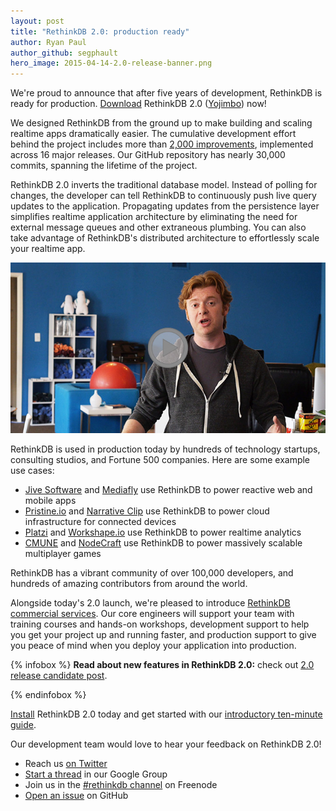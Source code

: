 ```yaml
---
layout: post
title: "RethinkDB 2.0: production ready"
author: Ryan Paul
author_github: segphault
hero_image: 2015-04-14-2.0-release-banner.png
---
```


We're proud to announce that after five years of development,
RethinkDB is ready for production. [Download](/install) RethinkDB
2.0 ([Yojimbo][]) now!

[Yojimbo]: https://www.youtube.com/watch?v=y_1iT_GmHTE

We designed RethinkDB from the ground up to make building and
scaling realtime apps dramatically easier. The cumulative
development effort behind the project includes more than [2,000
improvements](https://github.com/rethinkdb/rethinkdb/issues?q=is%3Aissue+is%3Aclosed),
implemented across 16 major releases. Our GitHub repository has
nearly 30,000 commits, spanning the lifetime of the project.
<!--more-->

RethinkDB 2.0 inverts the traditional database model. Instead of
polling for changes, the developer can tell RethinkDB to
continuously push live query updates to the
application. Propagating updates from the persistence layer
simplifies realtime application architecture by eliminating the
need for external message queues and other extraneous
plumbing. You can also take advantage of RethinkDB's distributed
architecture to effortlessly scale your realtime app.

<p>
<a href="https://www.youtube.com/watch?v=rpMJV6Xn1p4">
    <img src="/assets/images/videos/releases/rethinkdb-2.0.jpg">
</a>
</p>

RethinkDB is used in production today by hundreds of technology
startups, consulting studios, and Fortune 500 companies. Here are some
example use cases:

- [Jive Software][] and [Mediafly][] use RethinkDB to power reactive web and mobile apps
- [Pristine.io][] and [Narrative Clip][] use RethinkDB to power cloud infrastructure for connected devices
- [Platzi][] and [Workshape.io][] use RethinkDB to power realtime analytics
- [CMUNE][] and [NodeCraft][] use RethinkDB to power massively scalable multiplayer games

[Pristine.io]: https://pristine.io/
[Narrative Clip]: http://getnarrative.com/
[Jive Software]: https://www.jivesoftware.com/
[Mediafly]: http://www.mediafly.com/
[Platzi]: https://platzi.com
[Workshape.io]: https://www.workshape.io/
[CMUNE]: http://www.cmune.com/
[NodeCraft]: https://nodecraft.com/

RethinkDB has a vibrant community of over 100,000 developers, and
hundreds of amazing contributors from around the world.

Alongside today's 2.0 launch, we're pleased to introduce [RethinkDB
commercial services](/services). Our core engineers will support your
team with training courses and hands-on workshops, development support
to help you get your project up and running faster, and production
support to give you peace of mind when you deploy your application
into production.

{% infobox %}
__Read about new features in RethinkDB 2.0:__ check out [2.0 release candidate post][1].

[1]: /blog/2.0-release-candidate/
{% endinfobox %}

[Install](/install) RethinkDB 2.0 today and get started with our
[introductory ten-minute guide](/docs/guide/).

Our development team would love to hear your feedback on RethinkDB 2.0!

* Reach us [on Twitter][twitter]
* [Start a thread][] in our Google Group
* Join us in the [#rethinkdb channel] on Freenode
* [Open an issue][] on GitHub

[twitter]: https://twitter.com/rethinkdb
[Start a thread]: https://groups.google.com/forum/#!forum/rethinkdb
[#rethinkdb channel]: irc://chat.freenode.net/#rethinkdb
[Open an issue]: https://github.com/rethinkdb/rethinkdb/issues


